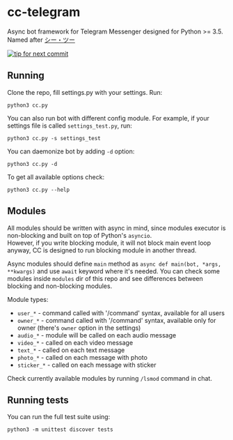 # cc-telegram
Async bot framework for Telegram Messenger designed for Python >= 3.5. Named after [シー・ツー ](https://en.wikipedia.org/wiki/C.C._(Code_Geass))

[![tip for next commit](https://tip4commit.com/projects/43141.svg)](https://tip4commit.com/github/aluminiumgeek/cc-telegram)

## Running ##
Clone the repo, fill settings.py with your settings. Run:

`python3 cc.py`

You can also run bot with different config module. For example, if your settings file is called `settings_test.py`, run:

`python3 cc.py -s settings_test`

You can daemonize bot by adding `-d` option:

`python3 cc.py -d`

To get all available options check:

`python3 cc.py --help`

## Modules ##
All modules should be written with async in mind, since modules executor is non-blocking and built on top of Python's `asyncio`.  
However, if you write blocking module, it will not block main event loop anyway, CC is designed to run blocking module in another thread.

Async modules should define `main` method as `async def main(bot, *args, **kwargs)` and use `await` keyword where it's needed. You can check some modules inside `modules` dir of this repo and see differences between blocking and non-blocking modules.

Module types:
- `user_*` - command called with '/command' syntax, available for all users
- `owner_*` - command called with '/command' syntax, available only for owner (there's `owner` option in the settings)
- `audio_*` - module will be called on each audio message
- `video_*` - called on each video message
- `text_*` - called on each text message
- `photo_*` - called on each message with photo
- `sticker_*` - called on each message with sticker

Check currently available modules by running `/lsmod` command in chat.

## Running tests ##
You can run the full test suite using:

`python3 -m unittest discover tests`

